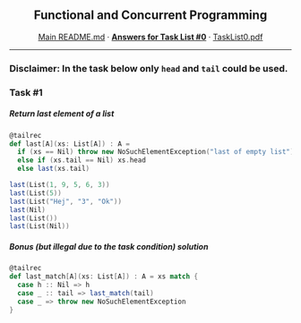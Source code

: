 <br />
<p align="center">
  <h2 align="center">Functional and Concurrent Programming</h2>

  <p align="center">
    <a href="../README.md">Main README.md</a>
    ·
    <a href="./README.md"><strong>Answers for Task List #0</strong></a>
    ·
    <a href="./tasklist0.pdf">TaskList0.pdf</a>
  </p>
</p>

---

### Disclaimer: In the task below only `head` and `tail` could be used.

### **Task #1**

##### Return last element of a list

```scala
@tailrec
def last[A](xs: List[A]) : A =
  if (xs == Nil) throw new NoSuchElementException("last of empty list")
  else if (xs.tail == Nil) xs.head
  else last(xs.tail)
```

```scala
last(List(1, 9, 5, 6, 3))
last(List(5))
last(List("Hej", "3", "Ok"))
last(Nil)
last(List())
last(List(Nil))
```

##### Bonus (but illegal due to the task condition) solution

```scala
@tailrec
def last_match[A](xs: List[A]) : A = xs match {
  case h :: Nil => h
  case _ :: tail => last_match(tail)
  case _ => throw new NoSuchElementException
}
```

